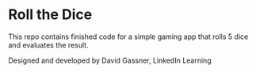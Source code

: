 # Roll the Dice
This repo contains finished code for a simple gaming app that rolls 5 dice and evaluates the result.

Designed and developed by David Gassner, LinkedIn Learning
